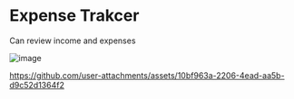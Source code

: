 # Expense Trakcer
Can review income and expenses

![image](https://github.com/user-attachments/assets/fbd1da8f-1ac1-44f3-927b-5b60d0dac7e9)

https://github.com/user-attachments/assets/10bf963a-2206-4ead-aa5b-d9c52d1364f2

